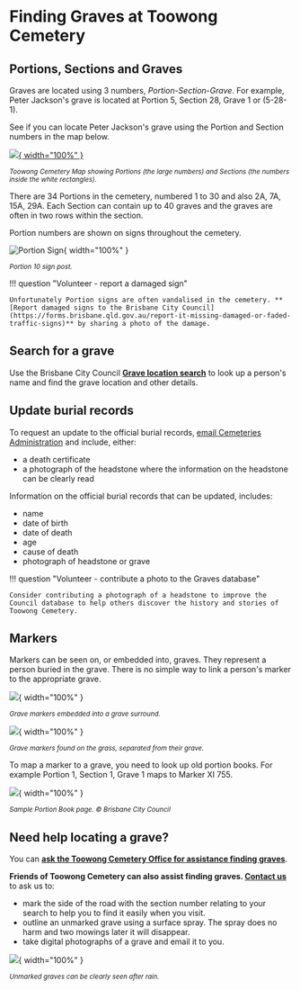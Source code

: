 # Finding Graves at Toowong Cemetery

## Portions, Sections and Graves

Graves are located using 3 numbers, *Portion*-*Section*-*Grave*. For example, Peter Jackson's grave is located at Portion 5, Section 28, Grave 1 or (5-28-1). 

See if you can locate Peter Jackson's grave using the Portion and Section numbers in the map below.

<!-- Map -->
[![](../assets/toowong-cemetery-map-alt.jpg){ width="100%" }][map]

*<small>Toowong Cemetery Map showing Portions (the large numbers) and Sections (the numbers inside the white rectangles).</small>*

<!-- Map links -->
[map]: ../assets/toowong-cemetery-map-alt.jpg "Click to expand the map. Use Back to return to this page"

There are 34 Portions in the cemetery, numbered 1 to 30 and also 2A, 7A, 15A, 29A. Each Section can contain up to 40 graves and the graves are often in two rows within the section. 

Portion numbers are shown on signs throughout the cemetery.

![Portion Sign](../assets/portion-sign.jpg){ width="100%" }

*<small>Portion 10 sign post.</small>*

!!! question "Volunteer - report a damaged sign"

    Unfortunately Portion signs are often vandalised in the cemetery. **[Report damaged signs to the Brisbane City Council](https://forms.brisbane.qld.gov.au/report-it-missing-damaged-or-faded-traffic-signs)** by sharing a photo of the damage.

## Search for a grave

Use the Brisbane City Council **[Grave location search](https://www.brisbane.qld.gov.au/community-and-safety/community-support/cemeteries/grave-location-search)** to look up a person's name and find the grave location and other details. 

## Update burial records

To request an update to the official burial records, [email Cemeteries Administration](mailto://CB-Cemeteries@brisbane.qld.gov.au) and include, either:

- a death certificate 
- a photograph of the headstone where the information on the headstone can be clearly read

Information on the official burial records that can be updated, includes:

- name
- date of birth
- date of death
- age
- cause of death
- photograph of headstone or grave

!!! question "Volunteer - contribute a photo to the Graves database"

    Consider contributing a photograph of a headstone to improve the Council database to help others discover the history and stories of Toowong Cemetery.

## Markers

Markers can be seen on, or embedded into, graves. They represent a person buried in the grave. There is no simple way to link a person's marker to the appropriate grave. 


![](../assets/many-markers.jpg){ width="100%" }

*<small>Grave markers embedded into a grave surround.</small>*

![](../assets/markers.jpg){ width="100%" }

*<small>Grave markers found on the grass, separated from their grave.</small>*



To map a marker to a grave, you need to look up old portion books. For example Portion 1, Section 1, Grave 1 maps to Marker XI 755. 

![](../assets/portion-ledger.png){ width="100%" }

*<small>Sample Portion Book page. © Brisbane City Council</small>*

## Need help locating a grave? 

You can **[ask the Toowong Cemetery Office for assistance finding graves](https://www.brisbane.qld.gov.au/community-and-safety/community-support/cemeteries/toowong-cemetery#locating-graves-and-ashes-memorial-sites)**.

**Friends of Toowong Cemetery can also assist finding graves. [Contact us](../about/index.md#contact-us)** to ask us to:

  - mark the side of the road with the section number relating to your search to help you to find it easily when you visit.
  - outline an unmarked grave using a surface spray. The spray does no harm and two mowings later it will disappear. 
  - take digital photographs of a grave and email it to you.

![](../assets/unmarked-graves.jpg){ width="100%" }

*<small>Unmarked graves can be clearly seen after rain.</small>*

